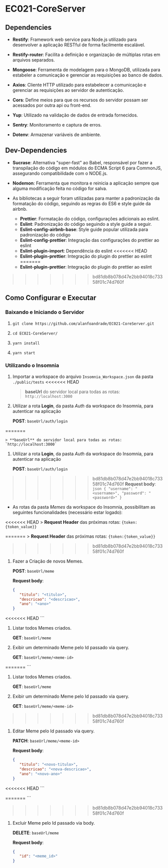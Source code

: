 # EC021-CoreServer

## Dependencies

- **Restify**: Framework web service para Node.js utilizado para desenvolver a aplicação RESTful de forma facilmente escalável.

- **Restify-router**: Facilita a definição e organização de múltiplas rotas em arquivos separados.

- **Mongoose**: Ferramenta de modelagem para o MongoDB, utilizada para estabeler a comunicação e gerenciar as requisições ao banco de dados.

- **Axios**: Cliente HTTP utilizado para estabelecer a comunicação e gerenciar as requisições ao servidor de autenticação.

- **Cors**: Define meios para que os recursos do servidor possam ser acessados por outra api ou front-end.

- **Yup**: Utilizado na validação de dados de entrada fornecidos.

- **Sentry**: Monitoramento e captura de erros.

- **Dotenv**: Armazenar variáveis de ambiente.

## Dev-Dependencies

- **Sucrase**: Alternativa "super-fast" ao Babel, responsável por fazer a transpilação do código em módulos do ECMA Script 6 para CommonJS, assegurando compatibilidade com o NODE.js.

- **Nodemon**: Ferramenta que monitora e reinicia a aplicação sempre que alguma modificação feita no código for salva.

- As bibliotecas a seguir foram utilizadas para manter a padronização da formatação do código, seguindo as regras do ES6 e style guide da airbnb.
    - **Prettier**: Formatação do código, configurações adicionais ao eslint.
    - **Eslint**: Padronização do código seguindo a style guide a seguir.
    - **Eslint-config-airbnb-base**: Style guide popular utilizada para padronização do código
    - **Eslint-config-prettier**: Integração das configurações do prettier ao eslint
    - **Eslint-plugin-import**: Dependência do eslint
<<<<<<< HEAD
    - **Eslint-plugin-prettier**: Integração do plugin do prettier ao eslint
=======
    - **Eslint-plugin-prettier**: Integração do plugin do prettier ao eslint    
>>>>>>> bd81db8b078d47e2bb94018c73358f01c74d760f

## Como Configurar e Executar

### Baixando e Iniciando o Servidor
1. `git clone https://github.com/alanfoandrade/EC021-CoreServer.git`

1. `cd EC021-CoreServer/`

1. `yarn install`

1. `yarn start`

### Utilizando o Insomnia

1. Importar a workspace do arquivo `Insomnia_Workspace.json` da pasta `./public/tests`
<<<<<<< HEAD

    > **baseUrl** do servidor local para todas as rotas: `http://localhost:3000`

1. Utilizar a rota **Login**, da pasta *Auth* da workspace do Insomnia, para autenticar na aplicação

    **POST**: `baseUrl/auth/login`

=======
  
    > **baseUrl** do servidor local para todas as rotas: `http://localhost:3000`    
   
1. Utilizar a rota **Login**, da pasta *Auth* da workspace do Insomnia, para autenticar na aplicação

    **POST**: `baseUrl/auth/login`
    
>>>>>>> bd81db8b078d47e2bb94018c73358f01c74d760f
    **Request body**:
    ```json
    {
       "username": "<username>",
       "password": "<password>"
    }
    ```

- As rotas da pasta *Memes* da workspace do Insomnia, possibilitam as seguintes funcionalidades (necessário estar logado):

<<<<<<< HEAD
    > **Request Header** das próximas rotas: `{token:{token_value}}`

=======
    > **Request Header** das próximas rotas: `{token:{token_value}}`    
  
>>>>>>> bd81db8b078d47e2bb94018c73358f01c74d760f
  1. Fazer a Criação de novos Memes.

      **POST**: `baseUrl/meme`

      **Request body**:
      ```json
      {
         "titulo": "<titulo>",
         "descricao": "<descricao>",
         "ano": "<ano>"
      }
<<<<<<< HEAD
      ```

  1. Listar todos Memes criados.

      **GET**: `baseUrl/meme`

  1. Exibir um determinado Meme pelo Id passado via query.

      **GET**: `baseUrl/meme/<meme-id>`

=======
      ```      

  1. Listar todos Memes criados.

      **GET**: `baseUrl/meme`      
      
  1. Exibir um determinado Meme pelo Id passado via query.

      **GET**: `baseUrl/meme/<meme-id>`      
      
>>>>>>> bd81db8b078d47e2bb94018c73358f01c74d760f
  1. Editar Meme pelo Id passado via query.

      **PATCH**: `baseUrl/meme/<meme-id>`

      **Request body**:
      ```json
      {
         "titulo": "<novo-titulo>",
         "descricao": "<nova-descricao>",
         "ano": "<novo-ano>"
      }
<<<<<<< HEAD
      ```

=======
      ```      
      
>>>>>>> bd81db8b078d47e2bb94018c73358f01c74d760f
  1. Excluir Meme pelo Id passado via body.

      **DELETE**: `baseUrl/meme`

      **Request body**:
      ```json
      {
         "id": "<meme_id>"
      }
      ```
